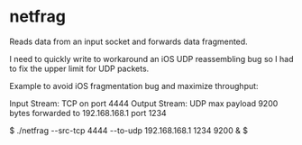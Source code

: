 netfrag
=======

Reads data from an input socket and forwards data fragmented.

I need to quickly write to workaround an iOS UDP reassembling bug so I had to fix the upper limit for UDP packets.

Example to avoid iOS fragmentation bug and maximize throughput:

Input Stream: TCP on port 4444
Output Stream: UDP max payload 9200 bytes forwarded to 192.168.168.1 port 1234

$ ./netfrag --src-tcp 4444 --to-udp 192.168.168.1 1234 9200 &
$
